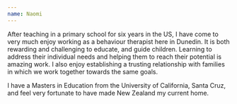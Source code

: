 ```yaml
---
name: Naomi
---
```


After teaching in a primary school for six years in the US, I have come to very much enjoy working as a behaviour therapist here in Dunedin. It is both rewarding and challenging to educate, and guide children. Learning to address their individual needs and helping them to reach their potential is amazing work. I also enjoy establishing a trusting relationship with families in which we work together towards the same goals.

I have a Masters in Education from the University of California, Santa Cruz, and feel very fortunate to have made New Zealand my current home.